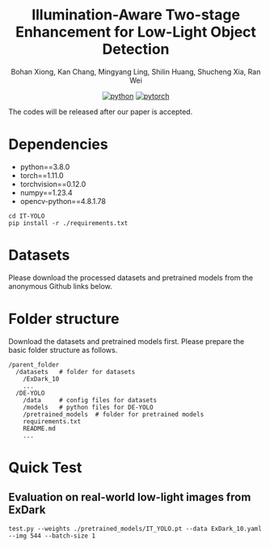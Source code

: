 <div align="center">

# Illumination-Aware Two-stage Enhancement for Low-Light Object Detection

Bohan Xiong, Kan Chang, Mingyang Ling, Shilin Huang, Shucheng Xia, Ran Wei

[![python](https://img.shields.io/badge/-Python_3.6_%7C_3.7-blue?logo=python&logoColor=white)](https://github.com/pre-commit/pre-commit)
[![pytorch](https://img.shields.io/badge/PyTorch-ee4c2c?logo=pytorch&logoColor=white)](https://pytorch.org/get-started/locally/)

</div>


The codes will be released after our paper is accepted.

# Dependencies

* python==3.8.0
* torch==1.11.0
* torchvision==0.12.0
* numpy==1.23.4
* opencv-python==4.8.1.78
  
```
cd IT-YOLO
pip install -r ./requirements.txt
```

# Datasets
Please download the processed datasets and pretrained models from the anonymous Github links below.

# Folder structure
Download the datasets and pretrained models first. Please prepare the basic folder structure as follows.
```
/parent_folder
  /datasets   # folder for datasets 
    /ExDark_10
    ...
  /DE-YOLO
    /data     # config files for datasets
    /models   # python files for DE-YOLO
    /pretrained_models  # folder for pretrained models
    requirements.txt
    README.md
    ...
```

# Quick Test
## Evaluation on real-world low-light images from ExDark
```
test.py --weights ./pretrained_models/IT_YOLO.pt --data ExDark_10.yaml --img 544 --batch-size 1
```
